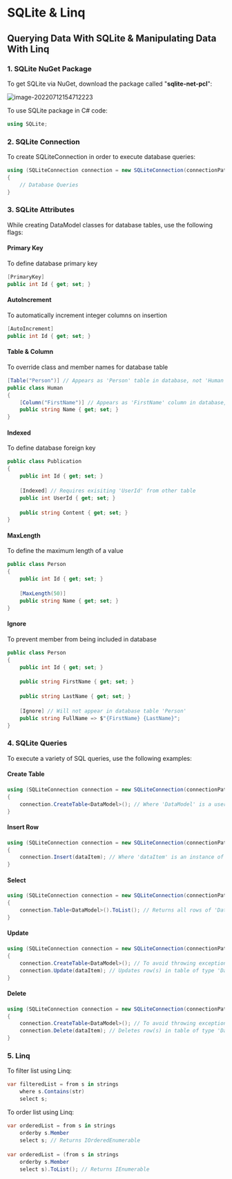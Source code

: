 # SQLite & Linq

## Querying Data With SQLite & Manipulating Data With Linq

### 1. SQLite NuGet Package

To get SQLite via NuGet, download the package called "**sqlite-net-pcl**":

![image-20220712154712223](..\.img\image-20220712154712223.png)

To use SQLite package in C# code:

```c#
using SQLite;
```



### 2. SQLite Connection

To create SQLiteConnection in order to execute database queries:

```c#
using (SQLiteConnection connection = new SQLiteConnection(connectionPath))
{
    // Database Queries
}
```



### 3. SQLite Attributes

While creating DataModel classes for database tables, use the following flags:

#### Primary Key

To define database primary key

```c#
[PrimaryKey]
public int Id { get; set; }
```

#### AutoIncrement

To automatically increment integer columns on insertion

```c#
[AutoIncrement]
public int Id { get; set; }
```

#### Table & Column

To override class and member names for database table

```c#
[Table("Person")] // Appears as 'Person' table in database, not 'Human' 
public class Human
{
    [Column("FirstName")] // Appears as 'FirstName' column in database, not 'Name'
    public string Name { get; set; }
}
```

#### Indexed

To define database foreign key

```c#
public class Publication
{
    public int Id { get; set; }
    
    [Indexed] // Requires exisiting 'UserId' from other table
    public int UserId { get; set; }
    
    public string Content { get; set; }
}
```

#### MaxLength

To define the maximum length of a value

```c#
public class Person
{
    public int Id { get; set; }
    
    [MaxLength(50)]
    public string Name { get; set; }
}
```

#### Ignore

To prevent member from being included in database

```c#
public class Person
{
    public int Id { get; set; }
    
    public string FirstName { get; set; }
    
    public string LastName { get; set; }
    
    [Ignore] // Will not appear in database table 'Person'
    public string FullName => $"{FirstName} {LastName}";
}
```



### 4. SQLite Queries

To execute a variety of SQL queries, use the following examples:

#### Create Table

```c#
using (SQLiteConnection connection = new SQLiteConnection(connectionPath))
{
    connection.CreateTable<DataModel>(); // Where 'DataModel' is a user-defined type made for database tables
}
```

#### Insert Row

```c#
using (SQLiteConnection connection = new SQLiteConnection(connectionPath))
{
    connection.Insert(dataItem); // Where 'dataItem' is an instance of a user-defined type made for an existing database table
}
```

#### Select

```c#
using (SQLiteConnection connection = new SQLiteConnection(connectionPath))
{
    connection.Table<DataModel>().ToList(); // Returns all rows of 'DataModel' table as 'DataModel' objects in a list
}
```

#### Update

```c#
using (SQLiteConnection connection = new SQLiteConnection(connectionPath))
{
    connection.CreateTable<DataModel>(); // To avoid throwing exception related to missing table
    connection.Update(dataItem); // Updates row(s) in table of type 'DataModel' with new 'dataItem' using primary key
}
```

#### Delete

```c#
using (SQLiteConnection connection = new SQLiteConnection(connectionPath))
{
    connection.CreateTable<DataModel>(); // To avoid throwing exception related to missing table
    connection.Delete(dataItem); // Deletes row(s) in table of type 'DataModel' using 'dataItem'  primary key
}
```



### 5. Linq

To filter list using Linq:

```c#
var filteredList = from s in strings
    where s.Contains(str)
    select s;
```

To order list using Linq:

```c#
var orderedList = from s in strings
    orderby s.Member
    select s; // Returns IOrderedEnumerable

var orderedList = (from s in strings
    orderby s.Member
    select s).ToList(); // Returns IEnumerable
```



